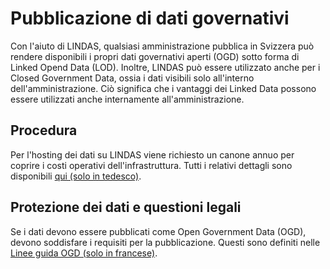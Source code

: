 # Pubblicazione di dati governativi

Con l'aiuto di LINDAS, qualsiasi amministrazione pubblica in Svizzera può rendere disponibili i propri dati governativi aperti (OGD) sotto forma di Linked Opend Data (LOD).
Inoltre, LINDAS può essere utilizzato anche per i Closed Government Data, ossia i dati visibili solo all'interno dell'amministrazione. Ciò significa che i vantaggi dei Linked Data possono essere utilizzati anche internamente all'amministrazione.

## Procedura
Per l'hosting dei dati su LINDAS viene richiesto un canone annuo per coprire i costi operativi dell'infrastruttura. Tutti i relativi dettagli sono disponibili [qui (solo in tedesco)](https://www.bar.admin.ch/dam/bar/de/dokumente/diverses/lindas_dienstleistung.pdf.download.pdf/LINDAS_Dienstleistung_de.pdf).

## Protezione dei dati e questioni legali

Se i dati devono essere pubblicati come Open Government Data (OGD), devono soddisfare i requisiti per la pubblicazione. Questi sono definiti nelle [Linee guida OGD (solo in francese)](https://handbook.opendata.swiss/fr/content/glossar/bibliothek/ogd-richtlinien.html).
